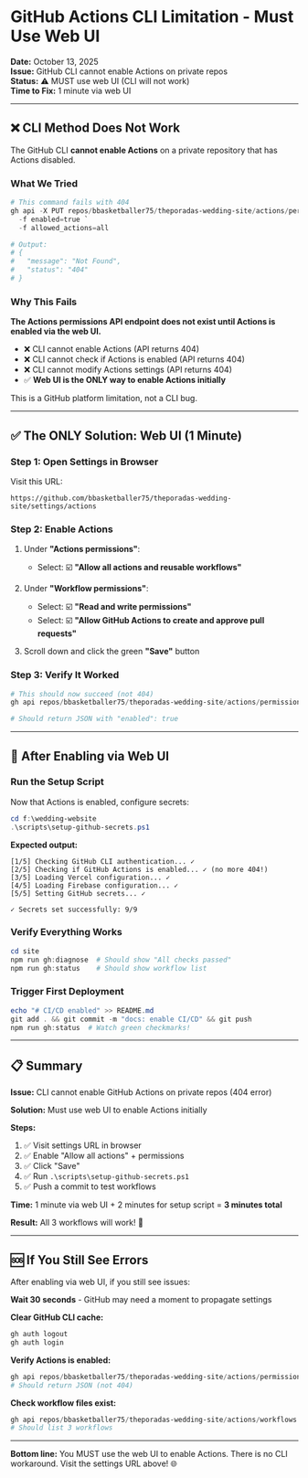 # GitHub Actions CLI Limitation - Must Use Web UI

**Date:** October 13, 2025  
**Issue:** GitHub CLI cannot enable Actions on private repos  
**Status:** ⚠️ MUST use web UI (CLI will not work)  
**Time to Fix:** 1 minute via web UI

---

## ❌ CLI Method Does Not Work

The GitHub CLI **cannot enable Actions** on a private repository that has Actions disabled.

### What We Tried

```powershell
# This command fails with 404
gh api -X PUT repos/bbasketballer75/theporadas-wedding-site/actions/permissions `
  -f enabled=true `
  -f allowed_actions=all

# Output:
# {
#   "message": "Not Found",
#   "status": "404"
# }
```

### Why This Fails

**The Actions permissions API endpoint does not exist until Actions is enabled via the web UI.**

- ❌ CLI cannot enable Actions (API returns 404)
- ❌ CLI cannot check if Actions is enabled (API returns 404)
- ❌ CLI cannot modify Actions settings (API returns 404)
- ✅ **Web UI is the ONLY way to enable Actions initially**

This is a GitHub platform limitation, not a CLI bug.

---

## ✅ The ONLY Solution: Web UI (1 Minute)

### Step 1: Open Settings in Browser

Visit this URL:

```text
https://github.com/bbasketballer75/theporadas-wedding-site/settings/actions
```

### Step 2: Enable Actions

1. Under **"Actions permissions"**:
   - Select: ☑️ **"Allow all actions and reusable workflows"**

2. Under **"Workflow permissions"**:
   - Select: ☑️ **"Read and write permissions"**
   - Select: ☑️ **"Allow GitHub Actions to create and approve pull requests"**

3. Scroll down and click the green **"Save"** button

### Step 3: Verify It Worked

```powershell
# This should now succeed (not 404)
gh api repos/bbasketballer75/theporadas-wedding-site/actions/permissions

# Should return JSON with "enabled": true
```

---

## 🚀 After Enabling via Web UI

### Run the Setup Script

Now that Actions is enabled, configure secrets:

```powershell
cd f:\wedding-website
.\scripts\setup-github-secrets.ps1
```

**Expected output:**

```text
[1/5] Checking GitHub CLI authentication... ✓
[2/5] Checking if GitHub Actions is enabled... ✓ (no more 404!)
[3/5] Loading Vercel configuration... ✓
[4/5] Loading Firebase configuration... ✓
[5/5] Setting GitHub secrets... ✓

✓ Secrets set successfully: 9/9
```

### Verify Everything Works

```powershell
cd site
npm run gh:diagnose  # Should show "All checks passed"
npm run gh:status    # Should show workflow list
```

### Trigger First Deployment

```powershell
echo "# CI/CD enabled" >> README.md
git add . && git commit -m "docs: enable CI/CD" && git push
npm run gh:status  # Watch green checkmarks!
```

---

## 📋 Summary

**Issue:** CLI cannot enable GitHub Actions on private repos (404 error)

**Solution:** Must use web UI to enable Actions initially

**Steps:**

1. ✅ Visit settings URL in browser
2. ✅ Enable "Allow all actions" + permissions
3. ✅ Click "Save"
4. ✅ Run `.\scripts\setup-github-secrets.ps1`
5. ✅ Push a commit to test workflows

**Time:** 1 minute via web UI + 2 minutes for setup script = **3 minutes total**

**Result:** All 3 workflows will work! 🚀

---

## 🆘 If You Still See Errors

After enabling via web UI, if you still see issues:

**Wait 30 seconds** - GitHub may need a moment to propagate settings

**Clear GitHub CLI cache:**

```powershell
gh auth logout
gh auth login
```

**Verify Actions is enabled:**

```powershell
gh api repos/bbasketballer75/theporadas-wedding-site/actions/permissions
# Should return JSON (not 404)
```

**Check workflow files exist:**

```powershell
gh api repos/bbasketballer75/theporadas-wedding-site/actions/workflows
# Should list 3 workflows
```

---

**Bottom line:** You MUST use the web UI to enable Actions. There is no CLI workaround. Visit the settings URL above! 🌐
